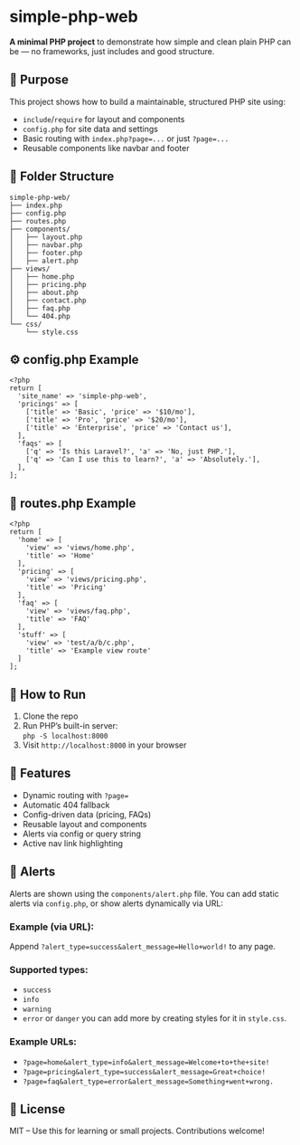 # simple-php-web

**A minimal PHP project** to demonstrate how simple and clean plain PHP can be — no frameworks, just includes and good structure.

## 🎯 Purpose

This project shows how to build a maintainable, structured PHP site using:

*   `include`/`require` for layout and components
*   `config.php` for site data and settings
*   Basic routing with `index.php?page=...` or just `?page=...`
*   Reusable components like navbar and footer

## 📁 Folder Structure

```
simple-php-web/
├── index.php
├── config.php
├── routes.php
├── components/
│   ├── layout.php
│   ├── navbar.php
│   ├── footer.php
│   ├── alert.php
├── views/
│   ├── home.php
│   ├── pricing.php
│   ├── about.php
│   ├── contact.php
│   ├── faq.php
│   └── 404.php
└── css/
    └── style.css
```

## ⚙️ config.php Example

```
<?php
return [
  'site_name' => 'simple-php-web',
  'pricings' => [
    ['title' => 'Basic', 'price' => '$10/mo'],
    ['title' => 'Pro', 'price' => '$20/mo'],
    ['title' => 'Enterprise', 'price' => 'Contact us'],
  ],
  'faqs' => [
    ['q' => 'Is this Laravel?', 'a' => 'No, just PHP.'],
    ['q' => 'Can I use this to learn?', 'a' => 'Absolutely.'],
  ],
];
```

## 🧭 routes.php Example

```
<?php
return [
  'home' => [
    'view' => 'views/home.php',
    'title' => 'Home'
  ],
  'pricing' => [
    'view' => 'views/pricing.php',
    'title' => 'Pricing'
  ],
  'faq' => [
    'view' => 'views/faq.php',
    'title' => 'FAQ'
  ],
  'stuff' => [
    'view' => 'test/a/b/c.php',
    'title' => 'Example view route'
  ]
];
```

## 🚀 How to Run

1.  Clone the repo
2.  Run PHP’s built-in server:  
    `php -S localhost:8000`
3.  Visit `http://localhost:8000` in your browser

## 🧩 Features

*   Dynamic routing with `?page=`
*   Automatic 404 fallback
*   Config-driven data (pricing, FAQs)
*   Reusable layout and components
*   Alerts via config or query string
*   Active nav link highlighting

## 🔔 Alerts

Alerts are shown using the `components/alert.php` file. You can add static alerts via `config.php`, or show alerts dynamically via URL:

### Example (via URL):

Append `?alert_type=success&alert_message=Hello+world!` to any page.

### Supported types:

*   `success`
*   `info`
*   `warning`
*   `error` or `danger`
you can add more by creating styles for it in `style.css`.
### Example URLs:

*   `?page=home&alert_type=info&alert_message=Welcome+to+the+site!`
*   `?page=pricing&alert_type=success&alert_message=Great+choice!`
*   `?page=faq&alert_type=error&alert_message=Something+went+wrong.`

## 📄 License

MIT – Use this for learning or small projects. Contributions welcome!
